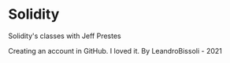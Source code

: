 # Solidity
Solidity's classes with Jeff Prestes

Creating an account in GitHub.
I loved it.
By LeandroBissoli - 2021
